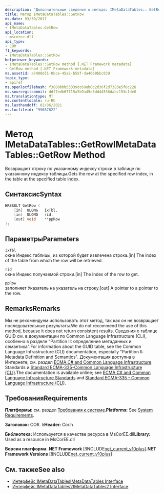 ```yaml
---
description: 'Дополнительные сведения о методе: IMetaDataTables:: GetRow'
title: Метод IMetaDataTables::GetRow
ms.date: 03/30/2017
api_name:
- IMetaDataTables.GetRow
api_location:
- mscoree.dll
api_type:
- COM
f1_keywords:
- IMetaDataTables::GetRow
helpviewer_keywords:
- IMetaDataTables::GetRow method [.NET Framework metadata]
- GetRow method [.NET Framework metadata]
ms.assetid: a7408d51-0bce-45a2-b58f-da4660bbc039
topic_type:
- apiref
ms.openlocfilehash: f3888bbb53339dc60eb0c2d36f2d7383e5f8c228
ms.sourcegitcommit: ddf7edb67715a5b9a45e3dd44536dabc153c1de0
ms.translationtype: MT
ms.contentlocale: ru-RU
ms.lasthandoff: 02/06/2021
ms.locfileid: "99687822"
---
```

# <a name="imetadatatablesgetrow-method"></a><span data-ttu-id="fffc8-103">Метод IMetaDataTables::GetRow</span><span class="sxs-lookup"><span data-stu-id="fffc8-103">IMetaDataTables::GetRow Method</span></span>

<span data-ttu-id="fffc8-104">Возвращает строку по указанному индексу строки в таблице по указанному индексу таблицы.</span><span class="sxs-lookup"><span data-stu-id="fffc8-104">Gets the row at the specified row index, in the table at the specified table index.</span></span>  
  
## <a name="syntax"></a><span data-ttu-id="fffc8-105">Синтаксис</span><span class="sxs-lookup"><span data-stu-id="fffc8-105">Syntax</span></span>  
  
```cpp  
HRESULT GetRow (
    [in]  ULONG   ixTbl,  
    [in]  ULONG   rid,  
    [out] void    **ppRow  
);  
```  
  
## <a name="parameters"></a><span data-ttu-id="fffc8-106">Параметры</span><span class="sxs-lookup"><span data-stu-id="fffc8-106">Parameters</span></span>  

 `ixTbl`  
 <span data-ttu-id="fffc8-107">окне Индекс таблицы, из которой будет извлечена строка.</span><span class="sxs-lookup"><span data-stu-id="fffc8-107">[in] The index of the table from which the row will be retrieved.</span></span>  
  
 `rid`  
 <span data-ttu-id="fffc8-108">окне Индекс получаемой строки.</span><span class="sxs-lookup"><span data-stu-id="fffc8-108">[in] The index of the row to get.</span></span>  
  
 `ppRow`  
 <span data-ttu-id="fffc8-109">заполняет Указатель на указатель на строку.</span><span class="sxs-lookup"><span data-stu-id="fffc8-109">[out] A pointer to a pointer to the row.</span></span>  
  
## <a name="remarks"></a><span data-ttu-id="fffc8-110">Remarks</span><span class="sxs-lookup"><span data-stu-id="fffc8-110">Remarks</span></span>  

  <span data-ttu-id="fffc8-111">Мы не рекомендуем использовать этот метод, так как он не возвращает последовательные результаты.</span><span class="sxs-lookup"><span data-stu-id="fffc8-111">We do not recommend the use of this method, because it does not return consistent results.</span></span> <span data-ttu-id="fffc8-112">Сведения о таблице GUID см. в документации по Common Language Infrastructure (CLI), особенно в разделе "Partition II: определение метаданных и семантика".</span><span class="sxs-lookup"><span data-stu-id="fffc8-112">For information about the GUID table, see the Common Language Infrastructure (CLI) documentation, especially "Partition II: Metadata Definition and Semantics".</span></span> <span data-ttu-id="fffc8-113">Документация доступна в Интернете; см. раздел [ECMA C# and Common Language Infrastructure](../../../standard/components.md#applicable-standards) Standards и [Standard ECMA-335-Common Language Infrastructure (CLI)](http://www.ecma-international.org/publications/standards/Ecma-335.htm).</span><span class="sxs-lookup"><span data-stu-id="fffc8-113">The documentation is available online; see [ECMA C# and Common Language Infrastructure Standards](../../../standard/components.md#applicable-standards) and [Standard ECMA-335 - Common Language Infrastructure (CLI)](http://www.ecma-international.org/publications/standards/Ecma-335.htm).</span></span>  
  
## <a name="requirements"></a><span data-ttu-id="fffc8-114">Требования</span><span class="sxs-lookup"><span data-stu-id="fffc8-114">Requirements</span></span>  

 <span data-ttu-id="fffc8-115">**Платформы:** см. раздел [Требования к системе](../../get-started/system-requirements.md).</span><span class="sxs-lookup"><span data-stu-id="fffc8-115">**Platforms:** See [System Requirements](../../get-started/system-requirements.md).</span></span>  
  
 <span data-ttu-id="fffc8-116">**Заголовок:** COR. h</span><span class="sxs-lookup"><span data-stu-id="fffc8-116">**Header:** Cor.h</span></span>  
  
 <span data-ttu-id="fffc8-117">**Библиотека:** Используется в качестве ресурса в MsCorEE.dll</span><span class="sxs-lookup"><span data-stu-id="fffc8-117">**Library:** Used as a resource in MsCorEE.dll</span></span>  
  
 <span data-ttu-id="fffc8-118">**Версии платформа .NET Framework**  [!INCLUDE[net_current_v10plus](../../../../includes/net-current-v10plus-md.md)]</span><span class="sxs-lookup"><span data-stu-id="fffc8-118">**.NET Framework Versions**  [!INCLUDE[net_current_v10plus](../../../../includes/net-current-v10plus-md.md)]</span></span>  
  
## <a name="see-also"></a><span data-ttu-id="fffc8-119">См. также</span><span class="sxs-lookup"><span data-stu-id="fffc8-119">See also</span></span>

- [<span data-ttu-id="fffc8-120">Интерфейс IMetaDataTables</span><span class="sxs-lookup"><span data-stu-id="fffc8-120">IMetaDataTables Interface</span></span>](imetadatatables-interface.md)
- [<span data-ttu-id="fffc8-121">Интерфейс IMetaDataTables2</span><span class="sxs-lookup"><span data-stu-id="fffc8-121">IMetaDataTables2 Interface</span></span>](imetadatatables2-interface.md)
